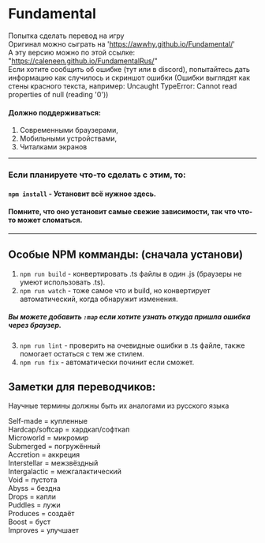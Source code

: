 # Fundamental
Попытка сделать перевод на игру\
Оригинал можно сыграть на 'https://awwhy.github.io/Fundamental/' \
А эту версию можно по этой ссылке: "https://caleneen.github.io/FundamentalRus/" \
Если хотите сообщить об ошибке (тут или в discord), попытайтесь дать информацию как случилось и скриншот ошибки (Ошибки выглядят как стены красного текста, например: Uncaught TypeError: Cannot read properties of null (reading '0'))

#### Должно поддерживаться:
1. Современными браузерами,
2. Мобильными устройствами,
3. Читалками экранов

---
### Если планируете что-то сделать с этим, то:
#### `npm install` - Установит всё нужное здесь.
#### Помните, что оно установит самые свежие зависимости, так что что-то может сломаться.
---

## Особые NPM комманды: (сначала установи)
1. `npm run build` - конвертировать .ts файлы в один .js (браузеры не умеют использовать .ts).
2. `npm run watch` - тоже самое что и build, но конвертирует автоматический, когда обнаружит изменения.
##### Вы можете добавить `:map` если хотите узнать откуда пришла ошибка через браузер.
3. `npm run lint` - проверить на очевидные ошибки в .ts файле, также помогает остаться с тем же стилем.
4. `npm run fix` - автоматически починит если сможет.

## Заметки для переводчиков:
Научные термины должны быть их аналогами из русского языка

Self-made = купленные \
Hardcap/softcap = хардкап/софткап \
Microworld = микромир \
Submerged = погружённый \
Accretion = аккреция \
Interstellar = межзвёздный \
Intergalactic = межгалактический \
Void = пустота \
Abyss = бездна \
Drops = капли \
Puddles = лужи \
Produces = создаёт \
Boost = буст \
Improves = улучшает
